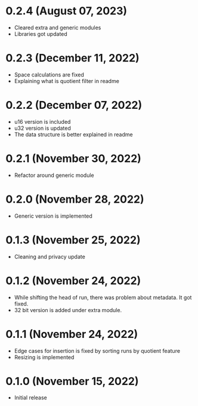 # 0.2.4 (August 07, 2023)

- Cleared extra and generic modules
- Libraries got updated

# 0.2.3 (December 11, 2022)

- Space calculations are fixed
- Explaining what is quotient filter in readme

# 0.2.2 (December 07, 2022)

- u16 version is included
- u32 version is updated
- The data structure is better explained in readme

# 0.2.1 (November 30, 2022)

- Refactor around generic module

# 0.2.0 (November 28, 2022)

- Generic version is implemented

# 0.1.3 (November 25, 2022)

- Cleaning and privacy update

# 0.1.2 (November 24, 2022)

- While shifting the head of run, there was problem about metadata. It got fixed.
- 32 bit version is added under extra module.

# 0.1.1 (November 24, 2022)

- Edge cases for insertion is fixed by sorting runs by quotient feature
- Resizing is implemented

# 0.1.0 (November 15, 2022)

 - Initial release